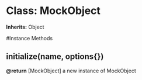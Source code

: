 # Class: MockObject
**Inherits:** Object
    




#Instance Methods
## initialize(name, options{}) [](#method-i-initialize)

**@return** [MockObject] a new instance of MockObject

